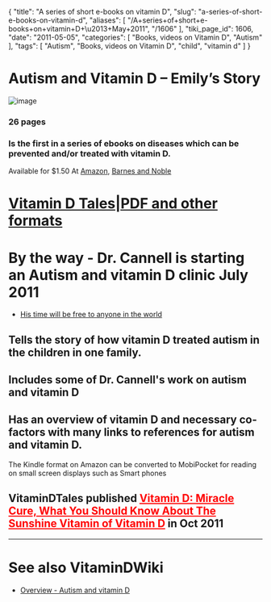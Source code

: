 {
    "title": "A series of short e-books on vitamin D",
    "slug": "a-series-of-short-e-books-on-vitamin-d",
    "aliases": [
        "/A+series+of+short+e-books+on+vitamin+D+\u2013+May+2011",
        "/1606"
    ],
    "tiki_page_id": 1606,
    "date": "2011-05-05",
    "categories": [
        "Books, videos on Vitamin D",
        "Autism"
    ],
    "tags": [
        "Autism",
        "Books, videos on Vitamin D",
        "child",
        "vitamin d"
    ]
}


# Autism and Vitamin D – Emily’s Story

<img src="https://d1bk1kqxc0sym.cloudfront.net/attachments/jpeg/emily.jpg" alt="image" style="max-width: 500px;">

### 26 pages

### Is the first in a series of ebooks on diseases which can be prevented and/or treated with vitamin D.

Available for $1.50 At [Amazon](http://www.amazon.com/Autism-Vitamin-Emilys-Story-ebook/dp/B004Z9YDOQ/ref=sr_1_1?ie=UTF8&m=AG56TWVU5XWC2&s=books&qid=1304576513&sr=8-1
),  [Barnes and Noble](http://bit.ly/emilysstory) 

# [Vitamin D Tales|PDF and other formats](http://vitamindtales.com/)

# By the way - Dr. Cannell is starting an Autism and vitamin D clinic July 2011

* [His time will be free to anyone in the world](http://the-health-gazette.com/1147/free-autism-clinic-with-john-cannell-m-d/)

## Tells the story of how vitamin D treated autism in the children in one family.

## Includes some of Dr. Cannell's work on autism and vitamin D

## Has an overview of vitamin D and necessary co-factors with many links to references for autism and vitamin D.

The Kindle format on Amazon can be converted to MobiPocket for reading on small screen displays such as Smart phones

## VitaminDTales  published <a href="/posts/vitamin-d-miracle-cure-what-you-should-know-about-the-sunshine-vitamin-of-vitamin-d" style="color: red; text-decoration: underline;" title="This link has an unknown page_id: 2076">Vitamin D: Miracle Cure, What You Should Know About The Sunshine Vitamin of Vitamin D</a> in Oct 2011

- - - - - - 

# See also VitaminDWiki

* [Overview - Autism and vitamin D](/posts/overview-autism-and-vitamin-d)
